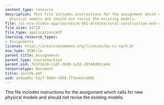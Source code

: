 ```yaml
---
content_type: resource
description: This file includes instructions for the assignment which calls for new
  physical models and should not revise the existing models.
file: /ol-ocw-studio-app/courses/4-501-architectural-construction-and-computation-fall-2005/dedaa65c51cf936dc059f73a4e5ce00c_assn2b.pdf
file_size: 41718
file_type: application/pdf
learning_resource_types:
- Assignments
license: https://creativecommons.org/licenses/by-nc-sa/4.0/
ocw_type: OCWFile
parent_title: Assignments
parent_type: CourseSection
parent_uid: fe3f3410-c1d7-3bd9-1a52-19f48db5ca44
resourcetype: Document
title: assn2b.pdf
uid: dedaa65c-51cf-936d-c059-f73a4e5ce00c
---
```

This file includes instructions for the assignment which calls for new physical models and should not revise the existing models.